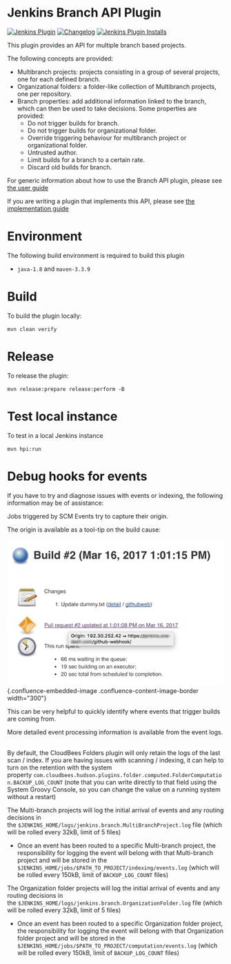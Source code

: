 Jenkins Branch API Plugin
===
[![Jenkins Plugin](https://img.shields.io/jenkins/plugin/v/branch-api)](https://plugins.jenkins.io/branch-api)
[![Changelog](https://img.shields.io/github/v/tag/jenkinsci/branch-api-plugin?label=changelog)](https://github.com/jenkinsci/branch-api-plugin/blob/master/CHANGELOG.md)
[![Jenkins Plugin Installs](https://img.shields.io/jenkins/plugin/i/branch-api?color=blue)](https://plugins.jenkins.io/branch-api)

This plugin provides an API for multiple branch based projects.

The following concepts are provided:

-   Multibranch projects: projects consisting in a group of several
    projects, one for each defined branch.
-   Organizational folders: a folder-like collection of Multibranch
    projects, one per repository.
-   Branch properties: add additional information linked to the branch,
    which can then be used to take decisions. Some properties are
    provided:
    -   Do not trigger builds for branch.
    -   Do not trigger builds for organizational folder.
    -   Override triggering behaviour for multibranch project or
        organizational folder.
    -   Untrusted author.
    -   Limit builds for a branch to a certain rate.
    -   Discard old builds for branch.

For generic information about how to use the Branch API plugin, please see [the user guide](docs/user.adoc)

If you are writing a plugin that implements this API, please see [the implementation guide](docs/implementation.adoc)
 
# Environment

The following build environment is required to build this plugin

* `java-1.8` and `maven-3.3.9`

# Build

To build the plugin locally:

    mvn clean verify

# Release

To release the plugin:

    mvn release:prepare release:perform -B

# Test local instance

To test in a local Jenkins instance

    mvn hpi:run

# Debug hooks for events

If you have to try and diagnose issues with events or indexing, the
following information may be of assistance:

Jobs triggered by SCM Events try to capture their origin.

The origin is available as a tool-tip on the build cause:  
  
![](docs/Screen_Shot_2017-03-16_at_14.11.57.png){.confluence-embedded-image
.confluence-content-image-border width="300"}

This can be very helpful to quickly identify where events that trigger
builds are coming from.

More detailed event processing information is available from the event
logs.  
 

By default, the CloudBees Folders plugin will only retain the logs of
the last scan / index. If you are having issues with scanning /
indexing, it can help to turn on the retention with the system
property `com.cloudbees.hudson.plugins.folder.computed.FolderComputation.BACKUP_LOG_COUNT`
(note that you can write directly to that field using the System Groovy
Console, so you can change the value on a running system without a
restart)

The Multi-branch projects will log the initial arrival of events and any
routing decisions in
the `$JENKINS_HOME/logs/jenkins.branch.MultiBranchProject.log` file
(which will be rolled every 32kB, limit of 5 files)

-   Once an event has been routed to a specific Multi-branch project,
    the responsibility for logging the event will belong with that
    Multi-branch project and will be stored in the
    `$JENKINS_HOME/jobs/$PATH_TO_PROJECT/indexing/events.log` (which
    will be rolled every 150kB, limit of `BACKUP_LOG_COUNT` files)

The Organization folder projects will log the initial arrival of events
and any routing decisions in
the `$JENKINS_HOME/logs/jenkins.branch.OrganizationFolder.log`
file (which will be rolled every 32kB, limit of 5 files)

-   Once an event has been routed to a specific Organization folder
    project, the responsibility for logging the event will belong with
    that Organization folder project and will be stored in the
    `$JENKINS_HOME/jobs/$PATH_TO_PROJECT/computation/events.log` (which
    will be rolled every 150kB, limit of `BACKUP_LOG_COUNT` files)
